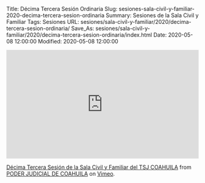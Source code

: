 Title: Décima Tercera Sesión Ordinaria
Slug: sesiones-sala-civil-y-familiar-2020-decima-tercera-sesion-ordinaria
Summary: Sesiones de la Sala Civil y Familiar
Tags: Sesiones
URL: sesiones/sala-civil-y-familiar/2020/decima-tercera-sesion-ordinaria/
Save_As: sesiones/sala-civil-y-familiar/2020/decima-tercera-sesion-ordinaria/index.html
Date: 2020-05-08 12:00:00
Modified: 2020-05-08 12:00:00


<div style="padding:56.25% 0 0 0;position:relative;"><iframe src="https://player.vimeo.com/video/416566455" style="position:absolute;top:0;left:0;width:100%;height:100%;" frameborder="0" allow="autoplay; fullscreen" allowfullscreen></iframe></div><script src="https://player.vimeo.com/api/player.js"></script><p><a href="https://vimeo.com/416566455">D&eacute;cima Tercera Sesi&oacute;n de la Sala Civil y Familiar del TSJ COAHUILA</a> from <a href="https://vimeo.com/user103229504">PODER JUDICIAL DE COAHUILA</a> on <a href="https://vimeo.com">Vimeo</a>.</p>


